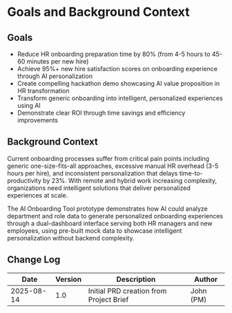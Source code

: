 # Goals and Background Context

## Goals
- Reduce HR onboarding preparation time by 80% (from 4-5 hours to 45-60 minutes per new hire)
- Achieve 95%+ new hire satisfaction scores on onboarding experience through AI personalization
- Create compelling hackathon demo showcasing AI value proposition in HR transformation
- Transform generic onboarding into intelligent, personalized experiences using AI
- Demonstrate clear ROI through time savings and efficiency improvements

## Background Context
Current onboarding processes suffer from critical pain points including generic one-size-fits-all approaches, excessive manual HR overhead (3-5 hours per hire), and inconsistent personalization that delays time-to-productivity by 23%. With remote and hybrid work increasing complexity, organizations need intelligent solutions that deliver personalized experiences at scale.

The AI Onboarding Tool prototype demonstrates how AI could analyze department and role data to generate personalized onboarding experiences through a dual-dashboard interface serving both HR managers and new employees, using pre-built mock data to showcase intelligent personalization without backend complexity.

## Change Log
| Date | Version | Description | Author |
|------|---------|-------------|---------|
| 2025-08-14 | 1.0 | Initial PRD creation from Project Brief | John (PM) |
